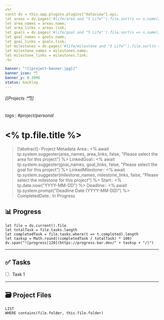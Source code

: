 ```yaml
---
<%* 
const dv = this.app.plugins.plugins["dataview"].api; 
let areas = dv.pages('#life/area and "5 Life"').file.sort(n => n.name); 
let area_names = areas.name; 
let area_links = areas.link; 
let goals = dv.pages('#life/goal and "5 Life"').file.sort(n => n.name); 
let goal_names = goals.name; 
let goal_links = goals.link; 
let milestones = dv.pages('#life/milestone and "5 Life"').file.sort(n => n.name); 
let milestone_names = milestones.name; 
let milestone_links = milestones.link; 
-%>

banner: "![[project-banner.jpg]]"
banner_icon: 🗂️
banner_y: 0.3996
status: backlog
---
```


###### [[Projects 🗂️]]
###### tags:: #project/personal 
# <% tp.file.title %>

>[!abstract]- Project Metadata
>Area:: <% await tp.system.suggester(area_names, area_links, false, "Please select the area for this project") %>
>LinkedGoal:: <% await tp.system.suggester(goal_names, goal_links, false, "Please select the goal for this project") %>
>LinkedMilestone:: <% await tp.system.suggester(milestone_names, milestone_links, false, "Please select the milestone for this project") %>
>Start:: <% tp.date.now("YYYY-MM-DD") %>
>Deadline:: <% await tp.system.prompt("Deadline Date (YYYY-MM-DD)") %>
>CompletedDate:: In Progress

## 📊 Progress

```dataviewjs  
let file = dv.current().file
let totalTask = file.tasks.length  
let completedTask = file.tasks.where(t => t.completed).length  
let tasksp = Math.round((completedTask / totalTask) * 100)  
dv.span("![progress|120](https://progress-bar.dev/" + tasksp + "/)")
```

---

## ✅ Tasks
- [ ] Task 1

---

## 🗃️ Project Files
```dataview
LIST
WHERE contains(file.folder, this.file.folder)
```